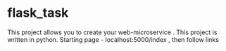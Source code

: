 # flask_task
This project allows you to create your web-microservice . This project is written in python. 
Starting page - localhost:5000/index , then follow links

